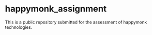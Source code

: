 # happymonk_assignment

This is a public repository submitted for the assessment of happymonk technologies. 
